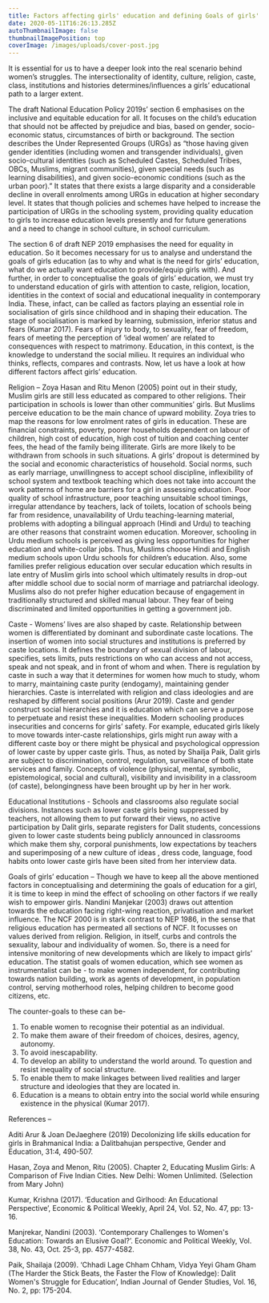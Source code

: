```yaml
---
title: Factors affecting girls' education and defining Goals of girls' education
date: 2020-05-11T16:26:13.285Z
autoThumbnailImage: false
thumbnailImagePosition: top
coverImage: /images/uploads/cover-post.jpg
---
```



It is essential for us to have a deeper look into the real scenario behind women’s struggles. The intersectionality of identity, culture, religion, caste, class, institutions and histories determines/influences a girls’ educational path to a larger extent. 

The draft National Education Policy 2019s’ section 6  emphasises on the inclusive and equitable education for all. It focuses on the child’s education that should not be affected by prejudice and bias, based on gender, socio-economic status, circumstances of birth or background. The section describes the Under Represented Groups (URGs) as “those having given gender identities (including women and transgender individuals), given socio-cultural identities (such as Scheduled Castes, Scheduled Tribes, OBCs, Muslims, migrant communities), given special needs (such as learning disabilities), and given socio-economic conditions (such as the urban poor).” It states that there exists a large disparity and a considerable decline in overall enrolments among URGs in education at higher secondary level. It states that though policies and schemes have helped to increase the participation of URGs in the schooling system, providing quality education to girls to increase education levels presently and for future generations and a need to change in school culture, in school curriculum.  

The section 6 of draft NEP 2019 emphasises the need for equality in education. So it becomes necessary for us to analyse and understand the goals of girls education (as to why and what is the need for girls’ education, what do we actually want education to provide/equip girls with). And further, in order to conceptualise the goals of girls’ education, we must try to understand education of girls with attention to caste, religion, location, identities in the context of social and educational inequality in contemporary India. These, infact, can be called as factors playing an essential role in socialisation of girls since childhood and in shaping their education. The stage of socialisation is marked by learning, submission, inferior status and fears (Kumar 2017). Fears of injury to body, to sexuality, fear of freedom, fears of meeting the perception of ‘ideal women’ are related to consequences with respect to matrimony. Education, in this context, is the knowledge to understand the social milieu. It requires an individual who thinks, reflects, compares and contrasts. Now, let us have a look at how different factors affect girls’ education.

Religion –  Zoya Hasan and Ritu Menon (2005) point out in their study, Muslim girls are still less educated as compared to other religions. Their participation in schools is lower than other communities’ girls. But Muslims perceive education to be the main chance of upward mobility. Zoya tries to map the reasons for low enrolment rates of girls in education. These are financial constraints, poverty, poorer households dependent on labour of children, high cost of education, high cost of tuition and coaching center fees, the head of the family being illiterate. Girls are more likely to be withdrawn from schools in such situations. A girls’ dropout is determined by the social and economic characteristics of household. Social norms, such as early marriage, unwillingness to accept school discipline, inflexibility of school system and textbook teaching which does not take into account the work patterns of home are barriers for a girl in assessing education. Poor quality of school infrastructure, poor teaching unsuitable school timings, irregular attendance by teachers, lack of toilets, location of schools being far from residence, unavailability of Urdu teaching-learning material, problems with adopting a bilingual approach (Hindi and Urdu) to teaching are other reasons that constraint women education. Moreover, schooling in Urdu medium schools is perceived as giving less opportunities for higher education and white-collar jobs. Thus, Muslims choose Hindi and English medium schools upon Urdu schools for children’s education. Also, some families prefer religious education over secular education which results in late entry of Muslim girls into school which ultimately results in drop-out after middle school due to social norm of marriage and patriarchal ideology. Muslims also do not prefer higher education because of engagement in traditionally structured and skilled manual labour. They fear of being discriminated and limited opportunities in getting a government job. 

Caste - Womens’ lives are also shaped by caste. Relationship between women is differentiated by dominant and subordinate caste locations. The insertion of women into social structures and institutions is preferred by caste locations. It defines the boundary of sexual division of labour, specifies, sets limits, puts restrictions on who can access and not access, speak and not  speak, and in front of whom and when. There is regulation by caste in such a way that it determines for women how much to study, whom to marry, maintaining caste purity (endogamy), maintaining gender hierarchies. Caste is interrelated with religion and class ideologies and are reshaped by different social positions (Arur 2019). Caste and gender construct social hierarchies and it is education which can serve a purpose to perpetuate and resist these inequalities. Modern schooling produces insecurities and concerns   for girls’ safety. For example, educated girls likely to move towards inter-caste relationships, girls might run away with a different caste boy or there might be physical and psychological oppression of lower caste by upper caste girls. Thus, as noted by Shailja Paik, Dalit girls are subject to discrimination, control, regulation, surveillance of both state services and family. Concepts of violence (physical, mental, symbolic, epistemological, social and cultural), visibility and invisibility in a classroom (of caste), belongingness have been brought up by her in her work. 

Educational Institutions - Schools and classrooms also regulate social divisions. Instances such as lower caste girls being suppressed by teachers, not allowing them to put forward their views, no active participation by Dalit girls, separate registers for Dalit students, concessions given to lower caste students being publicly announced in classrooms which make them shy, corporal punishments, low expectations by teachers and superimposing of a new culture of ideas , dress code, language, food habits onto lower caste girls have been sited from her interview data. 

Goals of girls’ education –  Though we have to keep all the above mentioned factors in conceptualising and determining the goals of education for a girl, it is time to keep in mind the effect of schooling on other factors if we really wish to empower girls. Nandini Manjekar (2003) draws out attention towards the education facing right-wing reaction, privatisation and market influence. The NCF 2000 is in stark contrast to NEP 1986, in the sense that religious education has permeated all sections of NCF. It focusses on values derived from religion. Religion, in itself, curbs and controls the sexuality, labour and individuality of women. So, there is a need for intensive monitoring of new developments which are likely to impact girls’ education.   The statist goals of women education, which see women as instrumentalist can be -  to make women independent, for contributing towards nation building, work as agents of development, in population control, serving motherhood roles, helping children to become good citizens, etc. 

The counter-goals to these can be- 

1. To enable women to recognise their potential as an individual.
2. To make them aware of their freedom of choices, desires, agency, autonomy. 
3. To avoid inescapability.
4. To develop an ability to understand the world around. To question and resist inequality of social structure.
5. To enable them to make linkages between lived realities and larger structure and ideologies that they are located in. 
6. Education is a means to obtain entry into the social world while ensuring existence in the physical (Kumar 2017).

References –  

Aditi Arur & Joan DeJaeghere (2019) Decolonizing life skills education for girls in Brahmanical India: a Dalitbahujan perspective, Gender and Education, 31:4, 490-507.

Hasan, Zoya and Menon, Ritu (2005). Chapter 2, Educating Muslim Girls: A Comparison of Five Indian Cities. New Delhi: Women Unlimited. (Selection from Mary John)

Kumar, Krishna (2017). ‘Education and Girlhood: An Educational Perspective’, Economic & Political Weekly, April 24, Vol. 52, No. 47, pp: 13-16.

Manjrekar, Nandini (2003). ‘Contemporary Challenges to Women's Education: Towards an Elusive Goal?’. Economic and Political Weekly, Vol. 38, No. 43, Oct. 25-3, pp. 4577-4582. 

Paik, Shailaja (2009). ‘Chhadi Lage Chham Chham, Vidya Yeyi Gham Gham (The Harder the Stick Beats, the Faster the Flow of Knowledge): Dalit Women's Struggle for Education’, Indian Journal of Gender Studies, Vol. 16, No. 2, pp: 175-204.